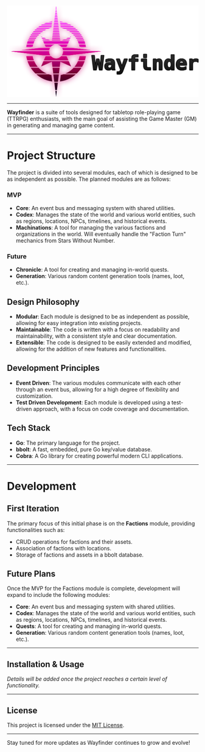 ![Wayfinder - Logo](<assets/banner.png>)

---

**Wayfinder** is a suite of tools designed for tabletop role-playing game (TTRPG) enthusiasts, with the main goal of assisting the Game Master (GM) in generating and managing game content.

---

# Project Structure

The project is divided into several modules, each of which is designed to be as independent as possible. The planned modules are as follows:

### MVP
- **Core**: An event bus and messaging system with shared utilities.
- **Codex**: Manages the state of the world and various world entities, such as regions, locations, NPCs, timelines, and historical events.
- **Machinations**: A tool for managing the various factions and organizations in the world. Will eventually handle the "Faction Turn" mechanics from Stars Without Number. 

### Future
- **Chronicle**: A tool for creating and managing in-world quests.
- **Generation**: Various random content generation tools (names, loot, etc.).


## Design Philosophy
- **Modular**: Each module is designed to be as independent as possible, allowing for easy integration into existing projects.
- **Maintainable**: The code is written with a focus on readability and maintainability, with a consistent style and clear documentation.
- **Extensible**: The code is designed to be easily extended and modified, allowing for the addition of new features and functionalities.

## Development Principles
- **Event Driven**: The various modules communicate with each other through an event bus, allowing for a high degree of flexibility and customization.
- **Test Driven Development**: Each module is developed using a test-driven approach, with a focus on code coverage and documentation.


## Tech Stack
- **Go**: The primary language for the project.
- **bbolt**: A fast, embedded, pure Go key/value database.
- **Cobra**: A Go library for creating powerful modern CLI applications.

---

# Development

## First Iteration

The primary focus of this initial phase is on the **Factions** module, providing functionalities such as:

- CRUD operations for factions and their assets.
- Association of factions with locations.
- Storage of factions and assets in a bbolt database.



## Future Plans

Once the MVP for the Factions module is complete, development will expand to include the following modules:

- **Core**: An event bus and messaging system with shared utilities.
- **Codex**: Manages the state of the world and various world entities, such as regions, locations, NPCs, timelines, and historical events.
- **Quests**: A tool for creating and managing in-world quests.
- **Generation**: Various random content generation tools (names, loot, etc.).

---

## Installation & Usage

*Details will be added once the project reaches a certain level of functionality.*

---

## License

This project is licensed under the [MIT License](LICENSE).

---

Stay tuned for more updates as Wayfinder continues to grow and evolve!
